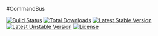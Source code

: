 #CommandBus

[![Build Status](https://travis-ci.org/TomWright/Commander.svg?branch=master)](https://travis-ci.org/TomWright/Commander)
[![Total Downloads](https://poser.pugx.org/tomwright/commander/d/total.svg)](https://packagist.org/packages/tomwright/commander)
[![Latest Stable Version](https://poser.pugx.org/tomwright/commander/v/stable.svg)](https://packagist.org/packages/tomwright/commander)
[![Latest Unstable Version](https://poser.pugx.org/tomwright/commander/v/unstable.svg)](https://packagist.org/packages/tomwright/commander)
[![License](https://poser.pugx.org/tomwright/commander/license.svg)](https://packagist.org/packages/tomwright/commander)
